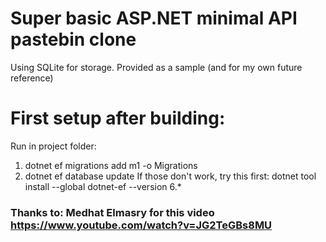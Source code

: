# Super basic ASP.NET minimal API pastebin clone
Using SQLite for storage. Provided as a sample (and for my own future reference)

# First setup after building:
Run in project folder: 
1. dotnet ef migrations add m1 -o Migrations
2. dotnet ef database update
If those don't work, try this first: dotnet tool install --global dotnet-ef --version 6.*

### Thanks to: Medhat Elmasry for this video https://www.youtube.com/watch?v=JG2TeGBs8MU